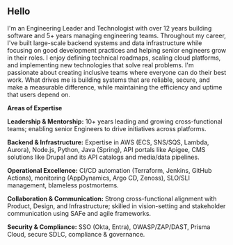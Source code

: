 **Hello**
---------
I'm an Engineering Leader and Technologist with over 12 years building software and 5+ years managing engineering teams. 
Throughout my career, I've built large-scale backend systems and data infrastructure while focusing on good development practices and helping senior engineers grow in their roles. 
I enjoy defining technical roadmaps, scaling cloud platforms, and implementing new technologies that solve real problems. 
I'm passionate about creating inclusive teams where everyone can do their best work. 
What drives me is building systems that are reliable, secure, and make a measurable difference, while maintaining the efficiency and uptime that users depend on.

**Areas of Expertise**

****Leadership & Mentorship:**** 10+ years leading and growing cross-functional teams; enabling senior Engineers to drive initiatives across platforms.

****Backend & Infrastructure:**** Expertise in AWS (ECS, SNS/SQS, Lambda, Aurora), Node.js, Python, Java (Spring), API portals like Apigee, CMS solutions like Drupal and its API catalogs and media/data pipelines.

****Operational Excellence:**** CI/CD automation (Terraform, Jenkins, GitHub Actions), monitoring (AppDynamics, Argo CD, Zenoss), SLO/SLI management, blameless postmortems.

****Collaboration & Communication:**** Strong cross-functional alignment with Product, Design, and Infrastructure; skilled in vision-setting and stakeholder communication using SAFe and agile frameworks.

****Security & Compliance:**** SSO (Okta, Entra), OWASP/ZAP/DAST, Prisma Cloud, secure SDLC, compliance & governance.
